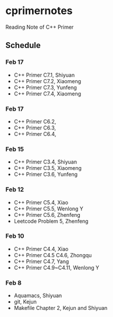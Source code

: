 # cprimernotes
Reading Note of C++ Primer



## Schedule
### Feb 17
* C++ Primer C7.1, Shiyuan
* C++ Primer C7.2, Xiaomeng 
* C++ Primer C7.3, Yunfeng
* C++ Primer C7.4, Xiaomeng


### Feb 17
* C++ Primer C6.2, 
* C++ Primer C6.3, 
* C++ Primer C6.4, 


### Feb 15
* C++ Primer C3.4, Shiyuan
* C++ Primer C3.5, Xiaomeng
* C++ Primer C3.6, Yunfeng


### Feb 12
* C++ Primer C5.4, Xiao
* C++ Primer C5.5, Wenlong Y
* C++ Primer C5.6, Zhenfeng
* Leetcode Problem 5, Zhenfeng

### Feb 10
* C++ Primer C4.4, Xiao
* C++ Primer C4.5 C4.6, Zhongqu
* C++ Primer C4.7, Yang
* C++ Primer C4.9~C4.11, Wenlong Y

### Feb 8
* Aquamacs, Shiyuan
* git, Kejun
* Makefile Chapter 2, Kejun and Shiyuan
